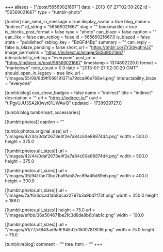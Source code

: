 +++
aliases = ["/post/56569021667"]
date = 2013-07-27T02:30:20Z
id = "56569021667"
type = "tumblr-photo"

[tumblr]
can_send_in_message = true
display_avatar = true
blog_name = "indirect"
id_string = "56569021667"
slug = ""
bookmarklet = true
is_blocks_post_format = false
type = "photo"
can_blaze = false
caption = ""
can_like = false
can_reblog = false
id = 56569021667.0
is_blazed = false
state = "published"
reblog_key = "BzGFd4Bp"
summary = ""
can_reply = false
is_blaze_pending = false
short_url = "https://tmblr.co/ZY3jbyqhniJZ"
image_permalink = "https://indirect.io/image/56569021667"
interactability_reblog = "everyone"
post_url = "https://indirect.io/post/56569021667"
timestamp = 1374892220.0
format = "markdown"
note_count = 0.0
date = "2013-07-27 02:30:20 GMT"
should_open_in_legacy = true
link_url = "/images/55/99/8d9ff068191371a79dca96e768e4.png"
interactability_blaze = "everyone"

[tumblr.blog]
can_show_badges = false
name = "indirect"
title = "indirect"
description = ""
url = "https://indirect.io/"
uuid = "t:PgyUJU3SA2Klwyt81UWAwQ"
updated = 1739939727.0

[tumblr.blog.tumblrmart_accessories]

[[tumblr.photos]]
caption = ""

[tumblr.photos.original_size]
url = "/images/42/44/0daf2673e4f2e7a84c60e88874d4.png"
width = 500.0
height = 375.0

[[tumblr.photos.alt_sizes]]
url = "/images/42/44/0daf2673e4f2e7a84c60e88874d4.png"
width = 500.0
height = 375.0

[[tumblr.photos.alt_sizes]]
url = "/images/36/94/7ae73bc2ba9fab87ec99a46d89eb.png"
width = 400.0
height = 300.0

[[tumblr.photos.alt_sizes]]
url = "/images/7a/f6/3dcad1db8dca22797b3a9bd7f73f.png"
width = 250.0
height = 188.0

[[tumblr.photos.alt_sizes]]
height = 75.0
url = "/images/ef/bb/36a504671be2fc3d8de8b6b1ab1c.png"
width = 100.0

[[tumblr.photos.alt_sizes]]
url = "/images/51/77/c9f43ad9a6f945d2c15007818f36.png"
width = 75.0
height = 75.0

[tumblr.reblog]
comment = ""
tree_html = ""
+++
